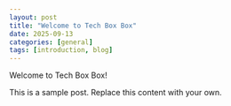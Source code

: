 ```yaml
---
layout: post
title: "Welcome to Tech Box Box"
date: 2025-09-13
categories: [general]
tags: [introduction, blog]
---
```


Welcome to Tech Box Box!

This is a sample post. Replace this content with your own.
